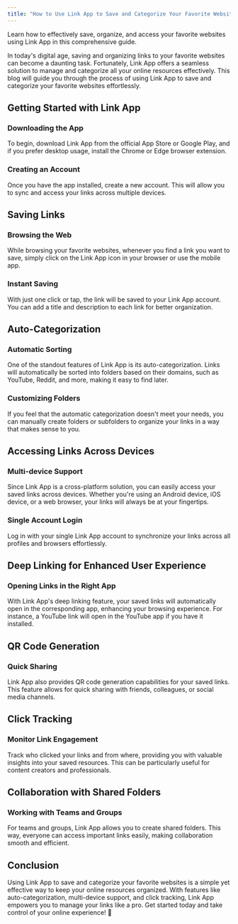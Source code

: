 ```yaml
---
title: "How to Use Link App to Save and Categorize Your Favorite Websites"
---
```


Learn how to effectively save, organize, and access your favorite websites using Link App in this comprehensive guide.

In today's digital age, saving and organizing links to your favorite websites can become a daunting task. Fortunately, Link App offers a seamless solution to manage and categorize all your online resources effectively. This blog will guide you through the process of using Link App to save and categorize your favorite websites effortlessly. 

## Getting Started with Link App

### Downloading the App
To begin, download Link App from the official App Store or Google Play, and if you prefer desktop usage, install the Chrome or Edge browser extension. 

### Creating an Account
Once you have the app installed, create a new account. This will allow you to sync and access your links across multiple devices. 

## Saving Links

### Browsing the Web
While browsing your favorite websites, whenever you find a link you want to save, simply click on the Link App icon in your browser or use the mobile app. 

### Instant Saving
With just one click or tap, the link will be saved to your Link App account. You can add a title and description to each link for better organization. 

## Auto-Categorization

### Automatic Sorting
One of the standout features of Link App is its auto-categorization. Links will automatically be sorted into folders based on their domains, such as YouTube, Reddit, and more, making it easy to find later. 

### Customizing Folders
If you feel that the automatic categorization doesn't meet your needs, you can manually create folders or subfolders to organize your links in a way that makes sense to you. 

## Accessing Links Across Devices

### Multi-device Support
Since Link App is a cross-platform solution, you can easily access your saved links across devices. Whether you're using an Android device, iOS device, or a web browser, your links will always be at your fingertips. 

### Single Account Login
Log in with your single Link App account to synchronize your links across all profiles and browsers effortlessly. 

## Deep Linking for Enhanced User Experience

### Opening Links in the Right App
With Link App's deep linking feature, your saved links will automatically open in the corresponding app, enhancing your browsing experience. For instance, a YouTube link will open in the YouTube app if you have it installed. 

## QR Code Generation

### Quick Sharing
Link App also provides QR code generation capabilities for your saved links. This feature allows for quick sharing with friends, colleagues, or social media channels. 

## Click Tracking

### Monitor Link Engagement
Track who clicked your links and from where, providing you with valuable insights into your saved resources. This can be particularly useful for content creators and professionals. 

## Collaboration with Shared Folders

### Working with Teams and Groups
For teams and groups, Link App allows you to create shared folders. This way, everyone can access important links easily, making collaboration smooth and efficient. 

## Conclusion
Using Link App to save and categorize your favorite websites is a simple yet effective way to keep your online resources organized. With features like auto-categorization, multi-device support, and click tracking, Link App empowers you to manage your links like a pro. Get started today and take control of your online experience! 🚀